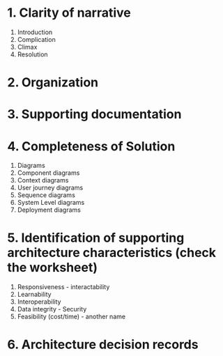 # 1. Clarity of narrative
1. Introduction<br/>
2. Complication<br/>
3. Climax<br/>
4. Resolution
# 2. Organization
# 3. Supporting documentation
# 4. Completeness of Solution
1. Diagrams<br/>
2. Component diagrams<br/>
3. Context diagrams<br/>
4. User journey diagrams<br/>
5. Sequence diagrams<br/>
6. System Level diagrams<br/>
7. Deployment diagrams<br/>

# 5. Identification of supporting architecture characteristics (check the worksheet)
1. Responsiveness - interactability<br/>
2. Learnability<br/>
3. Interoperability<br/>
4. Data integrity - Security<br/>
5. Feasibility (cost/time) - another name
 
# 6. Architecture decision records
